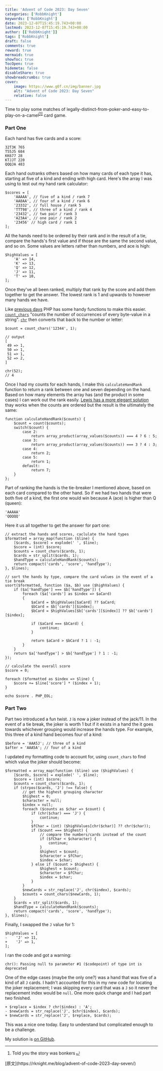```yaml
---
title: 'Advent of Code 2023: Day Seven'
categories: ['RobbKnight']
keywords: ['RobbKnight']
date: 2023-12-07T15:45:19.743+00:00
lastmod: 2023-12-07T15:45:19.743+00:00
author: [['RobbKnight']]
tags: ['RobbKnight']
draft: false 
comments: true
reward: true 
mermaid: true 
showToc: true 
TocOpen: true 
hidemeta: false 
disableShare: true 
showbreadcrumbs: true 
cover:
    image: https://www.g0f.cn/img/banner.jpg
    alt: "Advent of Code 2023: Day Seven"
    relative: false
---
```


<div>

<p>Time to play some matches of legally-distinct-from-poker-and-easy-to-play-on-a-camel<sup class="footnote-ref"><a href="https://rknight.me/feed.xml#fn1" id="fnref1">[1]</a></sup> card game.</p>
<h3>Part One</h3>
<p>Each hand has five cards and a score:</p>
<pre class="language-bash"><code class="language-bash">32T3K <span class="token number">765</span><br/>T55J5 <span class="token number">684</span><br/>KK677 <span class="token number">28</span><br/>KTJJT <span class="token number">220</span><br/>QQQJA <span class="token number">483</span></code></pre>
<p>Each hand outranks others based on how many cards of each type it has, starting at five of a kind and ending with high card. Here's the array I was using to test out my hand rank calculator:</p>
<pre class="language-php"><code class="language-php"><span class="token variable">$scores</span> <span class="token operator">=</span> <span class="token punctuation">[</span><br/>    <span class="token string single-quoted-string">'AAAAA'</span><span class="token punctuation">,</span> <span class="token comment">// five of a kind / rank 7</span><br/>    <span class="token string single-quoted-string">'AA8AA'</span><span class="token punctuation">,</span> <span class="token comment">// four of a kind / rank 6</span><br/>    <span class="token string single-quoted-string">'23332'</span><span class="token punctuation">,</span> <span class="token comment">// full house / rank 5</span><br/>    <span class="token string single-quoted-string">'TTT98'</span><span class="token punctuation">,</span> <span class="token comment">// three of a kind / rank 4</span><br/>    <span class="token string single-quoted-string">'23432'</span><span class="token punctuation">,</span> <span class="token comment">// two pair / rank 3</span><br/>    <span class="token string single-quoted-string">'A23A4'</span><span class="token punctuation">,</span> <span class="token comment">// one pair / rank 2</span><br/>    <span class="token string single-quoted-string">'23456'</span> <span class="token comment">// high card / rank 1</span><br/><span class="token punctuation">]</span><span class="token punctuation">;</span></code></pre>
<p>All the hands need to be ordered by their rank and in the result of a tie, compare the hands's first value and if those are the same the second value, and so on. Some values are letters rather than numbers, and ace is high:</p>
<pre class="language-php"><code class="language-php"><span class="token variable">$highValues</span> <span class="token operator">=</span> <span class="token punctuation">[</span><br/>    <span class="token string single-quoted-string">'A'</span> <span class="token operator">=&gt;</span> <span class="token number">14</span><span class="token punctuation">,</span><br/>    <span class="token string single-quoted-string">'K'</span> <span class="token operator">=&gt;</span> <span class="token number">13</span><span class="token punctuation">,</span><br/>    <span class="token string single-quoted-string">'Q'</span> <span class="token operator">=&gt;</span> <span class="token number">12</span><span class="token punctuation">,</span><br/>    <span class="token string single-quoted-string">'J'</span> <span class="token operator">=&gt;</span> <span class="token number">11</span><span class="token punctuation">,</span><br/>    <span class="token string single-quoted-string">'T'</span> <span class="token operator">=&gt;</span> <span class="token number">10</span><span class="token punctuation">,</span><br/><span class="token punctuation">]</span><span class="token punctuation">;</span></code></pre>
<p>Once they've all been ranked, multiply that rank by the score and add them together to get the answer. The lowest rank is 1 and upwards to however many hands we have.</p>
<p>Like <a href="https://rknight.me/blog/tags/adventofcode/">previous days</a> PHP has some handy functions to make this easier. <a href="https://www.php.net/manual/en/function.count-chars.php"><code>count_chars</code></a> "counts the number of occurrences of every byte-value in a string". <a href="https://www.php.net/manual/en/function.chr.php"><code>chr</code></a> then converts that back to the number or letter:</p>
<pre class="language-php"><code class="language-php"><span class="token variable">$count</span> <span class="token operator">=</span> <span class="token function">count_chars</span><span class="token punctuation">(</span><span class="token string single-quoted-string">'12344'</span><span class="token punctuation">,</span> <span class="token number">1</span><span class="token punctuation">)</span><span class="token punctuation">;</span><br/><br/><span class="token comment">// output</span><br/><span class="token punctuation">[</span><br/>	<span class="token number">49</span> <span class="token operator">=&gt;</span> <span class="token number">1</span><span class="token punctuation">,</span><br/>	<span class="token number">50</span> <span class="token operator">=&gt;</span> <span class="token number">1</span><span class="token punctuation">,</span><br/>	<span class="token number">51</span> <span class="token operator">=&gt;</span> <span class="token number">1</span><span class="token punctuation">,</span><br/>	<span class="token number">52</span> <span class="token operator">=&gt;</span> <span class="token number">2</span><span class="token punctuation">,</span><br/><span class="token punctuation">]</span><br/><br/><span class="token function">chr</span><span class="token punctuation">(</span><span class="token number">52</span><span class="token punctuation">)</span><span class="token punctuation">;</span><br/><span class="token comment">// 4</span></code></pre>
<p>Once I had my counts for each hands, I make this <code>calculateHandRank</code> function to return a rank between one and seven depending on the hand. Based on how many elements the array has (and the product in some cases) I can work out the rank easily. <a href="https://lewisdale.dev/post/advent-of-code-2023-day-seven/">Lewis has a more elegant solution</a> thay works when the counts are ordered but the result is the ultimately the same:</p>
<pre class="language-php"><code class="language-php"><span class="token keyword">function</span> <span class="token function-definition function">calculateHandRank</span><span class="token punctuation">(</span><span class="token variable">$counts</span><span class="token punctuation">)</span> <span class="token punctuation">&#123;</span><br/>    <span class="token variable">$count</span> <span class="token operator">=</span> <span class="token function">count</span><span class="token punctuation">(</span><span class="token variable">$counts</span><span class="token punctuation">)</span><span class="token punctuation">;</span><br/>    <span class="token keyword">switch</span><span class="token punctuation">(</span><span class="token variable">$count</span><span class="token punctuation">)</span> <span class="token punctuation">&#123;</span><br/>        <span class="token keyword">case</span> <span class="token number">2</span><span class="token punctuation">:</span><br/>            <span class="token keyword">return</span> <span class="token function">array_product</span><span class="token punctuation">(</span><span class="token function">array_values</span><span class="token punctuation">(</span><span class="token variable">$counts</span><span class="token punctuation">)</span><span class="token punctuation">)</span> <span class="token operator">===</span> <span class="token number">4</span> <span class="token operator">?</span> <span class="token number">6</span> <span class="token punctuation">:</span> <span class="token number">5</span><span class="token punctuation">;</span><br/>        <span class="token keyword">case</span> <span class="token number">3</span><span class="token punctuation">:</span><br/>            <span class="token keyword">return</span> <span class="token function">array_product</span><span class="token punctuation">(</span><span class="token function">array_values</span><span class="token punctuation">(</span><span class="token variable">$counts</span><span class="token punctuation">)</span><span class="token punctuation">)</span> <span class="token operator">===</span> <span class="token number">3</span> <span class="token operator">?</span> <span class="token number">4</span> <span class="token punctuation">:</span> <span class="token number">3</span><span class="token punctuation">;</span><br/>        <span class="token keyword">case</span> <span class="token number">4</span><span class="token punctuation">:</span><br/>            <span class="token keyword">return</span> <span class="token number">2</span><span class="token punctuation">;</span><br/>        <span class="token keyword">case</span> <span class="token number">5</span><span class="token punctuation">:</span><br/>            <span class="token keyword">return</span> <span class="token number">1</span><span class="token punctuation">;</span><br/>        <span class="token keyword">default</span><span class="token punctuation">:</span><br/>            <span class="token keyword">return</span> <span class="token number">7</span><span class="token punctuation">;</span><br/>    <span class="token punctuation">&#125;</span><br/><span class="token punctuation">&#125;</span><span class="token punctuation">;</span></code></pre>
<p>Part of ranking the hands is the tie-breaker I mentioned above, based on each card compared to the other hand. So if we had two hands that were both five of a kind, the first one would win because A (ace) is higher than Q (queen):</p>
<pre class="language-bash"><code class="language-bash"><span class="token string">'AAAAA'</span><br/><span class="token string">'QQQQQ'</span></code></pre>
<p>Here it us all together to get the answer for part one:</p>
<pre class="language-php"><code class="language-php"><span class="token comment">// extract the hands and scores, caclulate the hand types</span><br/><span class="token variable">$formatted</span> <span class="token operator">=</span> <span class="token function">array_map</span><span class="token punctuation">(</span><span class="token keyword">function</span> <span class="token punctuation">(</span><span class="token variable">$line</span><span class="token punctuation">)</span> <span class="token punctuation">&#123;</span><br/>    <span class="token punctuation">[</span><span class="token variable">$cards</span><span class="token punctuation">,</span> <span class="token variable">$score</span><span class="token punctuation">]</span> <span class="token operator">=</span> <span class="token function">explode</span><span class="token punctuation">(</span><span class="token string single-quoted-string">' '</span><span class="token punctuation">,</span> <span class="token variable">$line</span><span class="token punctuation">)</span><span class="token punctuation">;</span><br/>    <span class="token variable">$score</span> <span class="token operator">=</span> <span class="token punctuation">(</span><span class="token keyword type-casting">int</span><span class="token punctuation">)</span> <span class="token variable">$score</span><span class="token punctuation">;</span><br/>    <span class="token variable">$counts</span> <span class="token operator">=</span> <span class="token function">count_chars</span><span class="token punctuation">(</span><span class="token variable">$cards</span><span class="token punctuation">,</span> <span class="token number">1</span><span class="token punctuation">)</span><span class="token punctuation">;</span><br/>    <span class="token variable">$cards</span> <span class="token operator">=</span> <span class="token function">str_split</span><span class="token punctuation">(</span><span class="token variable">$cards</span><span class="token punctuation">,</span> <span class="token number">1</span><span class="token punctuation">)</span><span class="token punctuation">;</span><br/>    <span class="token variable">$handType</span> <span class="token operator">=</span> <span class="token function">calculateHandRank</span><span class="token punctuation">(</span><span class="token variable">$counts</span><span class="token punctuation">)</span><span class="token punctuation">;</span><br/>    <span class="token keyword">return</span> <span class="token function">compact</span><span class="token punctuation">(</span><span class="token string single-quoted-string">'cards'</span><span class="token punctuation">,</span> <span class="token string single-quoted-string">'score'</span><span class="token punctuation">,</span> <span class="token string single-quoted-string">'handType'</span><span class="token punctuation">)</span><span class="token punctuation">;</span><br/><span class="token punctuation">&#125;</span><span class="token punctuation">,</span> <span class="token variable">$lines</span><span class="token punctuation">)</span><span class="token punctuation">;</span><br/><br/><span class="token comment">// sort the hands by type, compare the card values in the event of a tie break</span><br/><span class="token function">usort</span><span class="token punctuation">(</span><span class="token variable">$formatted</span><span class="token punctuation">,</span> <span class="token keyword">function</span> <span class="token punctuation">(</span><span class="token variable">$a</span><span class="token punctuation">,</span> <span class="token variable">$b</span><span class="token punctuation">)</span> <span class="token keyword">use</span> <span class="token punctuation">(</span><span class="token variable">$highValues</span><span class="token punctuation">)</span> <span class="token punctuation">&#123;</span><br/>    <span class="token keyword">if</span> <span class="token punctuation">(</span><span class="token variable">$a</span><span class="token punctuation">[</span><span class="token string single-quoted-string">'handType'</span><span class="token punctuation">]</span> <span class="token operator">===</span> <span class="token variable">$b</span><span class="token punctuation">[</span><span class="token string single-quoted-string">'handType'</span><span class="token punctuation">]</span><span class="token punctuation">)</span> <span class="token punctuation">&#123;</span><br/>        <span class="token keyword">foreach</span> <span class="token punctuation">(</span><span class="token variable">$a</span><span class="token punctuation">[</span><span class="token string single-quoted-string">'cards'</span><span class="token punctuation">]</span> <span class="token keyword">as</span> <span class="token variable">$index</span> <span class="token operator">=&gt;</span> <span class="token variable">$aCard</span><span class="token punctuation">)</span><br/>        <span class="token punctuation">&#123;</span><br/>            <span class="token variable">$aCard</span> <span class="token operator">=</span> <span class="token variable">$highValues</span><span class="token punctuation">[</span><span class="token variable">$aCard</span><span class="token punctuation">]</span> <span class="token operator">??</span> <span class="token variable">$aCard</span><span class="token punctuation">;</span><br/>            <span class="token variable">$bCard</span> <span class="token operator">=</span> <span class="token variable">$b</span><span class="token punctuation">[</span><span class="token string single-quoted-string">'cards'</span><span class="token punctuation">]</span><span class="token punctuation">[</span><span class="token variable">$index</span><span class="token punctuation">]</span><span class="token punctuation">;</span><br/>            <span class="token variable">$bCard</span> <span class="token operator">=</span> <span class="token variable">$highValues</span><span class="token punctuation">[</span><span class="token variable">$b</span><span class="token punctuation">[</span><span class="token string single-quoted-string">'cards'</span><span class="token punctuation">]</span><span class="token punctuation">[</span><span class="token variable">$index</span><span class="token punctuation">]</span><span class="token punctuation">]</span> <span class="token operator">??</span> <span class="token variable">$b</span><span class="token punctuation">[</span><span class="token string single-quoted-string">'cards'</span><span class="token punctuation">]</span><span class="token punctuation">[</span><span class="token variable">$index</span><span class="token punctuation">]</span><span class="token punctuation">;</span><br/><br/>            <span class="token keyword">if</span> <span class="token punctuation">(</span><span class="token variable">$aCard</span> <span class="token operator">===</span> <span class="token variable">$bCard</span><span class="token punctuation">)</span> <span class="token punctuation">&#123;</span><br/>                <span class="token keyword">continue</span><span class="token punctuation">;</span><br/>            <span class="token punctuation">&#125;</span><br/><br/>            <span class="token keyword">return</span> <span class="token variable">$aCard</span> <span class="token operator">&gt;</span> <span class="token variable">$bCard</span> <span class="token operator">?</span> <span class="token number">1</span> <span class="token punctuation">:</span> <span class="token operator">-</span><span class="token number">1</span><span class="token punctuation">;</span><br/>        <span class="token punctuation">&#125;</span><br/>    <span class="token punctuation">&#125;</span><br/>    <span class="token keyword">return</span> <span class="token variable">$a</span><span class="token punctuation">[</span><span class="token string single-quoted-string">'handType'</span><span class="token punctuation">]</span> <span class="token operator">&gt;</span> <span class="token variable">$b</span><span class="token punctuation">[</span><span class="token string single-quoted-string">'handType'</span><span class="token punctuation">]</span> <span class="token operator">?</span> <span class="token number">1</span> <span class="token punctuation">:</span> <span class="token operator">-</span><span class="token number">1</span><span class="token punctuation">;</span><br/><span class="token punctuation">&#125;</span><span class="token punctuation">)</span><span class="token punctuation">;</span><br/><br/><span class="token comment">// calculate the overall score </span><br/><span class="token variable">$score</span> <span class="token operator">=</span> <span class="token number">0</span><span class="token punctuation">;</span><br/><br/><span class="token keyword">foreach</span> <span class="token punctuation">(</span><span class="token variable">$formatted</span> <span class="token keyword">as</span> <span class="token variable">$index</span> <span class="token operator">=&gt;</span> <span class="token variable">$line</span><span class="token punctuation">)</span> <span class="token punctuation">&#123;</span><br/>    <span class="token variable">$score</span> <span class="token operator">+=</span> <span class="token variable">$line</span><span class="token punctuation">[</span><span class="token string single-quoted-string">'score'</span><span class="token punctuation">]</span> <span class="token operator">*</span> <span class="token punctuation">(</span><span class="token variable">$index</span> <span class="token operator">+</span> <span class="token number">1</span><span class="token punctuation">)</span><span class="token punctuation">;</span><br/><span class="token punctuation">&#125;</span><br/><br/><span class="token keyword">echo</span> <span class="token variable">$score</span> <span class="token operator">.</span> <span class="token constant">PHP_EOL</span><span class="token punctuation">;</span></code></pre>
<h3>Part Two</h3>
<p>Part two introduced a fun twist. <code>J</code> is now a joker instead of the jack/11. In the event of a tie break, the joker is worth 1 but if it exists in a hand the it goes towards whichever grouping would increase the hands type. For example, this three of a kind hand becomes four of a kind:</p>
<pre class="language-php"><code class="language-php"><span class="token variable">$before</span> <span class="token operator">=</span> <span class="token string single-quoted-string">'AAA5J'</span><span class="token punctuation">;</span> <span class="token comment">// three of a kind</span><br/><span class="token variable">$after</span> <span class="token operator">=</span> <span class="token string single-quoted-string">'AAA5A'</span><span class="token punctuation">;</span> <span class="token comment">// four of a kind</span></code></pre>
<p>I updated my formatting code to account for, using <code>count_chars</code> to find which value the joker should become:</p>
<pre class="language-php"><code class="language-php"><span class="token variable">$formatted</span> <span class="token operator">=</span> <span class="token function">array_map</span><span class="token punctuation">(</span><span class="token keyword">function</span> <span class="token punctuation">(</span><span class="token variable">$line</span><span class="token punctuation">)</span> <span class="token keyword">use</span> <span class="token punctuation">(</span><span class="token variable">$highValues</span><span class="token punctuation">)</span> <span class="token punctuation">&#123;</span><br/>    <span class="token punctuation">[</span><span class="token variable">$cards</span><span class="token punctuation">,</span> <span class="token variable">$score</span><span class="token punctuation">]</span> <span class="token operator">=</span> <span class="token function">explode</span><span class="token punctuation">(</span><span class="token string single-quoted-string">' '</span><span class="token punctuation">,</span> <span class="token variable">$line</span><span class="token punctuation">)</span><span class="token punctuation">;</span><br/>    <span class="token variable">$score</span> <span class="token operator">=</span> <span class="token punctuation">(</span><span class="token keyword type-casting">int</span><span class="token punctuation">)</span> <span class="token variable">$score</span><span class="token punctuation">;</span><br/>    <span class="token variable">$counts</span> <span class="token operator">=</span> <span class="token function">count_chars</span><span class="token punctuation">(</span><span class="token variable">$cards</span><span class="token punctuation">,</span> <span class="token number">1</span><span class="token punctuation">)</span><span class="token punctuation">;</span><br/>    <span class="token keyword">if</span> <span class="token punctuation">(</span><span class="token function">strpos</span><span class="token punctuation">(</span><span class="token variable">$cards</span><span class="token punctuation">,</span> <span class="token string single-quoted-string">'J'</span><span class="token punctuation">)</span> <span class="token operator">!==</span> <span class="token constant boolean">false</span><span class="token punctuation">)</span> <span class="token punctuation">&#123;</span><br/>        <span class="token comment">// get the highest grouping character</span><br/>        <span class="token variable">$highest</span> <span class="token operator">=</span> <span class="token number">0</span><span class="token punctuation">;</span><br/>        <span class="token variable">$character</span> <span class="token operator">=</span> <span class="token constant">null</span><span class="token punctuation">;</span><br/>        <span class="token variable">$index</span> <span class="token operator">=</span> <span class="token constant">null</span><span class="token punctuation">;</span><br/>        <span class="token keyword">foreach</span> <span class="token punctuation">(</span><span class="token variable">$counts</span> <span class="token keyword">as</span> <span class="token variable">$char</span> <span class="token operator">=&gt;</span> <span class="token variable">$count</span><span class="token punctuation">)</span> <span class="token punctuation">&#123;</span><br/>            <span class="token keyword">if</span> <span class="token punctuation">(</span><span class="token function">chr</span><span class="token punctuation">(</span><span class="token variable">$char</span><span class="token punctuation">)</span> <span class="token operator">===</span> <span class="token string single-quoted-string">'J'</span><span class="token punctuation">)</span> <span class="token punctuation">&#123;</span><br/>                <span class="token keyword">continue</span><span class="token punctuation">;</span><br/>            <span class="token punctuation">&#125;</span><br/>            <span class="token variable">$fChar</span> <span class="token operator">=</span> <span class="token punctuation">(</span><span class="token keyword type-casting">int</span><span class="token punctuation">)</span> <span class="token punctuation">(</span><span class="token variable">$highValues</span><span class="token punctuation">[</span><span class="token function">chr</span><span class="token punctuation">(</span><span class="token variable">$char</span><span class="token punctuation">)</span><span class="token punctuation">]</span> <span class="token operator">??</span> <span class="token function">chr</span><span class="token punctuation">(</span><span class="token variable">$char</span><span class="token punctuation">)</span><span class="token punctuation">)</span><span class="token punctuation">;</span><br/>            <span class="token keyword">if</span> <span class="token punctuation">(</span><span class="token variable">$count</span> <span class="token operator">===</span> <span class="token variable">$highest</span><span class="token punctuation">)</span> <span class="token punctuation">&#123;</span><br/>                <span class="token comment">// compare the numbers/cards instead of the count</span><br/>                <span class="token keyword">if</span> <span class="token punctuation">(</span><span class="token variable">$fChar</span> <span class="token operator">&lt;</span> <span class="token variable">$character</span><span class="token punctuation">)</span> <span class="token punctuation">&#123;</span><br/>                    <span class="token keyword">continue</span><span class="token punctuation">;</span><br/>                <span class="token punctuation">&#125;</span><br/>                <span class="token variable">$highest</span> <span class="token operator">=</span> <span class="token variable">$count</span><span class="token punctuation">;</span><br/>                <span class="token variable">$character</span> <span class="token operator">=</span> <span class="token variable">$fChar</span><span class="token punctuation">;</span><br/>                <span class="token variable">$index</span> <span class="token operator">=</span> <span class="token variable">$char</span><span class="token punctuation">;</span><br/>            <span class="token punctuation">&#125;</span> <span class="token keyword">else</span> <span class="token keyword">if</span> <span class="token punctuation">(</span><span class="token variable">$count</span> <span class="token operator">&gt;</span> <span class="token variable">$highest</span><span class="token punctuation">)</span> <span class="token punctuation">&#123;</span><br/>                <span class="token variable">$highest</span> <span class="token operator">=</span> <span class="token variable">$count</span><span class="token punctuation">;</span><br/>                <span class="token variable">$character</span> <span class="token operator">=</span> <span class="token variable">$fChar</span><span class="token punctuation">;</span><br/>                <span class="token variable">$index</span> <span class="token operator">=</span> <span class="token variable">$char</span><span class="token punctuation">;</span><br/>            <span class="token punctuation">&#125;</span><br/>        <span class="token punctuation">&#125;</span><br/>        <span class="token variable">$newCards</span> <span class="token operator">=</span> <span class="token function">str_replace</span><span class="token punctuation">(</span><span class="token string single-quoted-string">'J'</span><span class="token punctuation">,</span> <span class="token function">chr</span><span class="token punctuation">(</span><span class="token variable">$index</span><span class="token punctuation">)</span><span class="token punctuation">,</span> <span class="token variable">$cards</span><span class="token punctuation">)</span><span class="token punctuation">;</span><br/>        <span class="token variable">$counts</span> <span class="token operator">=</span> <span class="token function">count_chars</span><span class="token punctuation">(</span><span class="token variable">$newCards</span><span class="token punctuation">,</span> <span class="token number">1</span><span class="token punctuation">)</span><span class="token punctuation">;</span><br/>    <span class="token punctuation">&#125;</span><br/>    <span class="token variable">$cards</span> <span class="token operator">=</span> <span class="token function">str_split</span><span class="token punctuation">(</span><span class="token variable">$cards</span><span class="token punctuation">,</span> <span class="token number">1</span><span class="token punctuation">)</span><span class="token punctuation">;</span><br/>    <span class="token variable">$handType</span> <span class="token operator">=</span> <span class="token function">calculateHandRank</span><span class="token punctuation">(</span><span class="token variable">$counts</span><span class="token punctuation">)</span><span class="token punctuation">;</span><br/>    <span class="token keyword">return</span> <span class="token function">compact</span><span class="token punctuation">(</span><span class="token string single-quoted-string">'cards'</span><span class="token punctuation">,</span> <span class="token string single-quoted-string">'score'</span><span class="token punctuation">,</span> <span class="token string single-quoted-string">'handType'</span><span class="token punctuation">)</span><span class="token punctuation">;</span><br/><span class="token punctuation">&#125;</span><span class="token punctuation">,</span> <span class="token variable">$lines</span><span class="token punctuation">)</span><span class="token punctuation">;</span></code></pre>
<p>Finally, I swapped the <code>J</code> value for 1:</p>
<pre class="language-diff"><code class="language-diff">$highValues = [<br/><span class="token deleted-sign deleted"><span class="token prefix deleted">-</span><span class="token line">    'J' =&gt; 11,<br/></span></span><span class="token inserted-sign inserted"><span class="token prefix inserted">+</span><span class="token line">    'J' =&gt; 1,<br/></span></span>];</code></pre>
<p>I ran the code and got a warning:</p>
<pre class="language-txt"><code class="language-txt">chr(): Passing null to parameter #1 ($codepoint) of type int is deprecated</code></pre>
<p>One of the edge cases (maybe the only one?) was a hand that was five of a kind of all <code>J</code> cards. I hadn't accounted for this in my new code for locating the joker replacement; I was skipping every card that was a <code>J</code> so it never the replacement index would be <code>null</code>. One more quick change and I had part two finished.</p>
<pre class="language-diff"><code class="language-diff"><span class="token inserted-sign inserted"><span class="token prefix inserted">+</span><span class="token line"> $replace = $index ? chr($index) : 'A';<br/></span></span><span class="token deleted-sign deleted"><span class="token prefix deleted">-</span><span class="token line"> $newCards = str_replace('J', $chr($index), $cards);<br/></span></span><span class="token inserted-sign inserted"><span class="token prefix inserted">+</span><span class="token line"> $newCards = str_replace('J', $replace, $cards);</span></span></code></pre>
<p>This was a nice one today. Easy to understand but complicated enough to be a challenge.</p>
<p>My solution is <a href="https://github.com/rknightuk/adventofcode/tree/main/2023/07">on GitHub</a>.</p>
<hr class="footnotes-sep"/>
<section class="footnotes">
<ol class="footnotes-list">
<li class="footnote-item" id="fn1"><p>Told you the story was bonkers <a class="footnote-backref" href="https://rknight.me/feed.xml#fnref1">⤾</a></p>
</li>
</ol>
</section>

</div>

<div>
[原文](https://rknight.me/blog/advent-of-code-2023-day-seven/)
</div>

